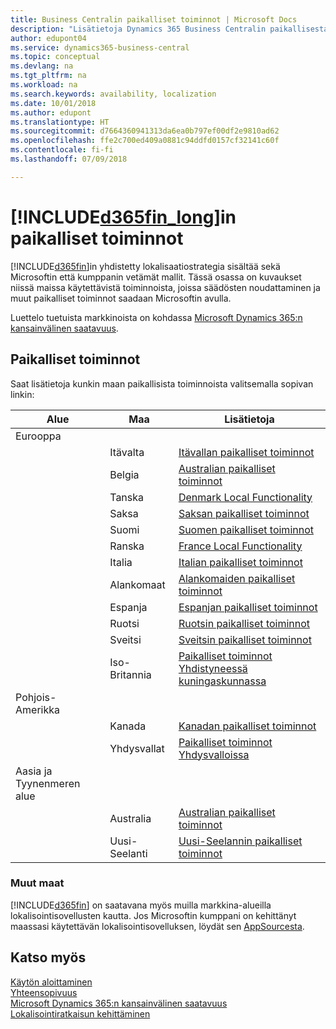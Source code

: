 ```yaml
---
title: Business Centralin paikalliset toiminnot | Microsoft Docs
description: "Lisätietoja Dynamics 365 Business Centralin paikallisesta käytöstä ja säädösten noudattamisesta"
author: edupont04
ms.service: dynamics365-business-central
ms.topic: conceptual
ms.devlang: na
ms.tgt_pltfrm: na
ms.workload: na
ms.search.keywords: availability, localization
ms.date: 10/01/2018
ms.author: edupont
ms.translationtype: HT
ms.sourcegitcommit: d7664360941313da6ea0b797ef00df2e9810ad62
ms.openlocfilehash: ffe2c700ed409a0881c94ddfd0157cf32141c60f
ms.contentlocale: fi-fi
ms.lasthandoff: 07/09/2018

---
```

# <a name="local-functionality-in-included365finlongincludesd365finlongmdmd"></a>[!INCLUDE[d365fin_long](includes/d365fin_long_md.md)]in paikalliset toiminnot
[!INCLUDE[d365fin](includes/d365fin_md.md)]in yhdistetty lokalisaatiostrategia sisältää sekä Microsoftin että kumppanin vetämät mallit. Tässä osassa on kuvaukset niissä maissa käytettävistä toiminnoista, joissa säädösten noudattaminen ja muut paikalliset toiminnot saadaan Microsoftin avulla.  

Luettelo tuetuista markkinoista on kohdassa [Microsoft Dynamics 365:n kansainvälinen saatavuus](https://docs.microsoft.com/en-us/dynamics365/get-started/availability).  

## <a name="local-functionality"></a>Paikalliset toiminnot
Saat lisätietoja kunkin maan paikallisista toiminnoista valitsemalla sopivan linkin:

| Alue | Maa | Lisätietoja |
| --- | --- |--- |
| Eurooppa |  | |
|        | Itävalta | [Itävallan paikalliset toiminnot](localfunctionality/austria/austria-local-functionality.md) |
|        | Belgia |  [Australian paikalliset toiminnot](localfunctionality/belgium/belgium-local-functionality.md) |
|        | Tanska | [Denmark Local Functionality](localfunctionality/denmark/denmark-local-functionality.md) |
|        | Saksa | [Saksan paikalliset toiminnot](localfunctionality/germany/germany-local-functionality.md) |
|        | Suomi | [Suomen paikalliset toiminnot](localfunctionality/finland/finland-local-functionality.md) |
|        | Ranska | [France Local Functionality](localfunctionality/france/france-local-functionality.md) |
|        | Italia | [Italian paikalliset toiminnot](localfunctionality/italy/italy-local-functionality.md) |
|        | Alankomaat | [Alankomaiden paikalliset toiminnot](localfunctionality/netherlands/netherlands-local-functionality.md) |
|        | Espanja | [Espanjan paikalliset toiminnot](localfunctionality/spain/spain-local-functionality.md) |
|        | Ruotsi | [Ruotsin paikalliset toiminnot](localfunctionality/sweden/sweden-local-functionality.md) |
|        | Sveitsi | [Sveitsin paikalliset toiminnot](localfunctionality/switzerland/switzerland-local-functionality.md) |
|        | Iso-Britannia | [Paikalliset toiminnot Yhdistyneessä kuningaskunnassa](localfunctionality/unitedkingdom/united-kingdom-local-functionality.md) |
| Pohjois-Amerikka |       |  |
|               | Kanada|[Kanadan paikalliset toiminnot](localfunctionality/canada/canada-local-functionality.md) |
|               | Yhdysvallat|[Paikalliset toiminnot Yhdysvalloissa](localfunctionality/unitedstates/united-states-local-functionality.md) |
| Aasia ja Tyynenmeren alue |       |  |
|        | Australia | [Australian paikalliset toiminnot](localfunctionality/australia/australia-local-functionality.md) |
|        | Uusi-Seelanti | [Uusi-Seelannin paikalliset toiminnot](localfunctionality/newzealand/new-zealand-local-functionality.md) |

### <a name="other-countries"></a>Muut maat
[!INCLUDE[d365fin](includes/d365fin_md.md)] on saatavana myös muilla markkina-alueilla lokalisointisovellusten kautta. Jos Microsoftin kumppani on kehittänyt maassasi käytettävän lokalisointisovelluksen, löydät sen [AppSourcesta](https://appsource.microsoft.com/en-us/product/dynamics-365-business-central/).

## <a name="see-also"></a>Katso myös
[Käytön aloittaminen](product-get-started.md)  
[Yhteensopivuus](compliance/compliance-overview.md)  
[Microsoft Dynamics 365:n kansainvälinen saatavuus](https://docs.microsoft.com/en-us/dynamics365/get-started/availability)  
[Lokalisointiratkaisun kehittäminen](/dynamics365/business-central/dev-itpro/developer/readiness/readiness-develop-localization)  

